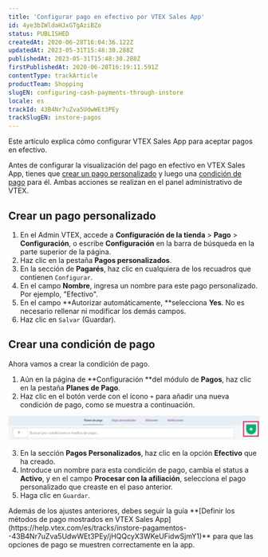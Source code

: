 ```yaml
---
title: 'Configurar pago en efectivo por VTEX Sales App'
id: 4ye3bIWldaHJxGTgAziBZo
status: PUBLISHED
createdAt: 2020-06-28T16:04:36.122Z
updatedAt: 2023-05-31T15:48:30.288Z
publishedAt: 2023-05-31T15:48:30.288Z
firstPublishedAt: 2020-06-28T16:19:11.591Z
contentType: trackArticle
productTeam: Shopping
slugEN: configuring-cash-payments-through-instore
locale: es
trackId: 43B4Nr7uZva5UdwWEt3PEy
trackSlugEN: instore-pagos
---
```


Este artículo explica cómo configurar VTEX Sales App para aceptar pagos en efectivo.

Antes de configurar la visualización del pago en efectivo en VTEX Sales App, tienes que [crear un pago personalizado](#crear-un-pago-personalizado) y luego una [condición de pago](#crear-una-condicion-de-pago) para él. Ambas acciones se realizan en el panel administrativo de VTEX.

## Crear un pago personalizado

1. En el Admin VTEX, accede a **Configuración de la tienda** > **Pago** > **Configuración**, o escribe **Configuración** en la barra de búsqueda en la parte superior de la página.
2. Haz clic en la pestaña **Pagos personalizados**.
3. En la sección de **Pagarés**, haz clic en cualquiera de los recuadros que contienen <i class="fas fa-cog"></i> `Configurar`.
4. En el campo **Nombre**, ingresa un nombre para este pago personalizado. Por ejemplo,  "Efectivo".
5. En el campo **Autorizar automáticamente, **selecciona **Yes**. No es necesario rellenar ni modificar los demás campos.
6. Haz clic en `Salvar` (Guardar).

## Crear una condición de pago

Ahora vamos a crear la condición de pago.

1. Aún en la página de **Configuración **del módulo de **Pagos**, haz clic en la pestaña **Planes de Pago**.
2. Haz clic en el botón verde con el ícono `+` para añadir una nueva condición de pago, como se muestra a continuación.

![es-add-payment-condition](https://raw.githubusercontent.com/vtexdocs/help-center-content/refs/heads/main/docs/es/tracks/instore-pagos/configurar-pago-en-efectivo-por-instore_1.png)

3. En la sección __Pagos Personalizados__, haz clic en la opción __Efectivo__ que ha creado.
4. Introduce un nombre para esta condición de pago, cambia el status a __Activo__, y en el campo __Procesar con la afiliación__, selecciona el pago personalizado que creaste en el paso anterior.
5. Haga clic en `Guardar`.

<div class="alert-info">
Además de los ajustes anteriores, debes seguir la guía **[Definir los métodos de pago mostrados en VTEX Sales App](https://help.vtex.com/es/tracks/instore-pagamentos--43B4Nr7uZva5UdwWEt3PEy/jHQQcyX3WKeUFidwSjmY1)** para que las opciones de pago se muestren correctamente en la app.
</div>
